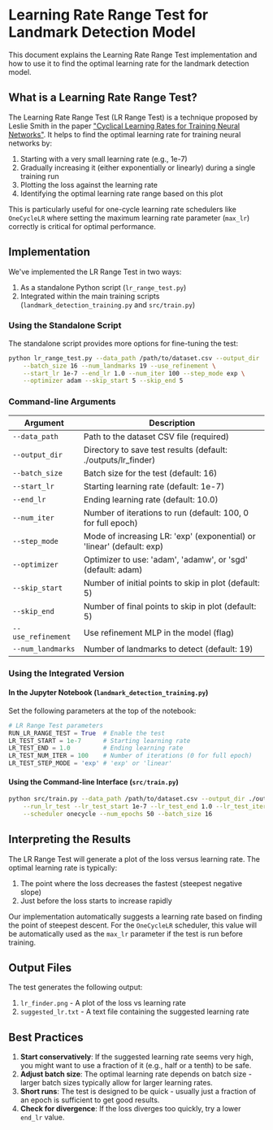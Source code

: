 # Learning Rate Range Test for Landmark Detection Model

This document explains the Learning Rate Range Test implementation and how to use it to find the optimal learning rate for the landmark detection model.

## What is a Learning Rate Range Test?

The Learning Rate Range Test (LR Range Test) is a technique proposed by Leslie Smith in the paper ["Cyclical Learning Rates for Training Neural Networks"](https://arxiv.org/abs/1506.01186). It helps to find the optimal learning rate for training neural networks by:

1. Starting with a very small learning rate (e.g., 1e-7)
2. Gradually increasing it (either exponentially or linearly) during a single training run
3. Plotting the loss against the learning rate
4. Identifying the optimal learning rate range based on this plot

This is particularly useful for one-cycle learning rate schedulers like `OneCycleLR` where setting the maximum learning rate parameter (`max_lr`) correctly is critical for optimal performance.

## Implementation

We've implemented the LR Range Test in two ways:

1. As a standalone Python script (`lr_range_test.py`)
2. Integrated within the main training scripts (`landmark_detection_training.py` and `src/train.py`)

### Using the Standalone Script

The standalone script provides more options for fine-tuning the test:

```bash
python lr_range_test.py --data_path /path/to/dataset.csv --output_dir ./outputs/lr_finder \
    --batch_size 16 --num_landmarks 19 --use_refinement \
    --start_lr 1e-7 --end_lr 1.0 --num_iter 100 --step_mode exp \
    --optimizer adam --skip_start 5 --skip_end 5
```

### Command-line Arguments

| Argument | Description |
|----------|-------------|
| `--data_path` | Path to the dataset CSV file (required) |
| `--output_dir` | Directory to save test results (default: ./outputs/lr_finder) |
| `--batch_size` | Batch size for the test (default: 16) |
| `--start_lr` | Starting learning rate (default: 1e-7) |
| `--end_lr` | Ending learning rate (default: 10.0) |
| `--num_iter` | Number of iterations to run (default: 100, 0 for full epoch) |
| `--step_mode` | Mode of increasing LR: 'exp' (exponential) or 'linear' (default: exp) |
| `--optimizer` | Optimizer to use: 'adam', 'adamw', or 'sgd' (default: adam) |
| `--skip_start` | Number of initial points to skip in plot (default: 5) |
| `--skip_end` | Number of final points to skip in plot (default: 5) |
| `--use_refinement` | Use refinement MLP in the model (flag) |
| `--num_landmarks` | Number of landmarks to detect (default: 19) |

### Using the Integrated Version

#### In the Jupyter Notebook (`landmark_detection_training.py`)

Set the following parameters at the top of the notebook:

```python
# LR Range Test parameters
RUN_LR_RANGE_TEST = True  # Enable the test
LR_TEST_START = 1e-7      # Starting learning rate
LR_TEST_END = 1.0         # Ending learning rate
LR_TEST_NUM_ITER = 100    # Number of iterations (0 for full epoch)
LR_TEST_STEP_MODE = 'exp' # 'exp' or 'linear'
```

#### Using the Command-line Interface (`src/train.py`)

```bash
python src/train.py --data_path /path/to/dataset.csv --output_dir ./outputs \
    --run_lr_test --lr_test_start 1e-7 --lr_test_end 1.0 --lr_test_iter 100 --lr_test_mode exp \
    --scheduler onecycle --num_epochs 50 --batch_size 16
```

## Interpreting the Results

The LR Range Test will generate a plot of the loss versus learning rate. The optimal learning rate is typically:

1. The point where the loss decreases the fastest (steepest negative slope)
2. Just before the loss starts to increase rapidly

Our implementation automatically suggests a learning rate based on finding the point of steepest descent. For the `OneCycleLR` scheduler, this value will be automatically used as the `max_lr` parameter if the test is run before training.

## Output Files

The test generates the following output:

1. `lr_finder.png` - A plot of the loss vs learning rate
2. `suggested_lr.txt` - A text file containing the suggested learning rate

## Best Practices

1. **Start conservatively**: If the suggested learning rate seems very high, you might want to use a fraction of it (e.g., half or a tenth) to be safe.
2. **Adjust batch size**: The optimal learning rate depends on batch size - larger batch sizes typically allow for larger learning rates.
3. **Short runs**: The test is designed to be quick - usually just a fraction of an epoch is sufficient to get good results.
4. **Check for divergence**: If the loss diverges too quickly, try a lower `end_lr` value. 